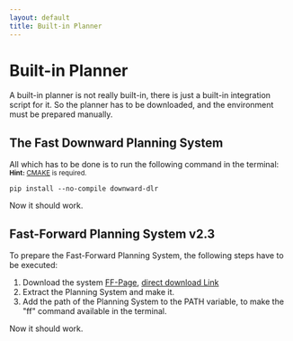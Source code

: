 ```yaml
---
layout: default
title: Built-in Planner
---
```

# Built-in Planner

A built-in planner is not really built-in, there is just a built-in integration script for it. So the planner has to be downloaded, and the environment must be prepared manually. 

## The Fast Downward Planning System

All which has to be done is to run the following command in the terminal:<br>
<small>**Hint:** [CMAKE](https://cmake.org/) is required.</small> 

`pip install --no-compile downward-dlr`

Now it should work.

## Fast-Forward Planning System v2.3

To prepare the Fast-Forward Planning System, the following steps have to be executed:

1. Download the system [FF-Page](https://fai.cs.uni-saarland.de/hoffmann/ff.html), [direct download Link](https://fai.cs.uni-saarland.de/hoffmann/ff/FF-v2.3.tgz) 
2. Extract the Planning System and make it.
3. Add the path of the Planning System to the PATH variable, to make the "ff" command available in the terminal.

Now it should work.
